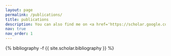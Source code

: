 ```yaml
---
layout: page
permalink: /publications/
title: publications
description: You can also find me on <a href='https://scholar.google.com/citations?user=KQXZ4LUAAAAJ'>Google Scholar</a>.
nav: true
nav_order: 1
---
```

<!-- _pages/publications.md -->
<div class="publications">

{% bibliography -f {{ site.scholar.bibliography }} %}

</div>
